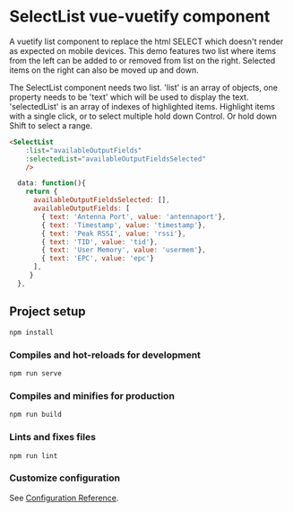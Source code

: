 # SelectList vue-vuetify component

A vuetify list component to replace the html SELECT which doesn't render as expected on mobile devices. This demo features two list where items from the left can be added to or removed from list on the right. Selected items on the right can also be moved up and down.

The SelectList component needs two list. 'list' is an array of objects, one property needs to be 'text' which will be used to display the text. 'selectedList' is an array of indexes of highlighted items. Highlight items with a single click, or to select multiple hold down Control. Or hold down Shift to select a range.

```html
<SelectList
    :list="availableOutputFields"
    :selectedList="availableOutputFieldsSelected"
    />
```
```javascript
  data: function(){
    return {
      availableOutputFieldsSelected: [],
      availableOutputFields: [
        { text: 'Antenna Port', value: 'antennaport'},
        { text: 'Timestamp', value: 'timestamp'},
        { text: 'Peak RSSI', value: 'rssi'},
        { text: 'TID', value: 'tid'},
        { text: 'User Memory', value: 'usermem'},
        { text: 'EPC', value: 'epc'}
      ],
     }
  },
```

## Project setup
```
npm install
```

### Compiles and hot-reloads for development
```
npm run serve
```

### Compiles and minifies for production
```
npm run build
```

### Lints and fixes files
```
npm run lint
```

### Customize configuration
See [Configuration Reference](https://cli.vuejs.org/config/).
